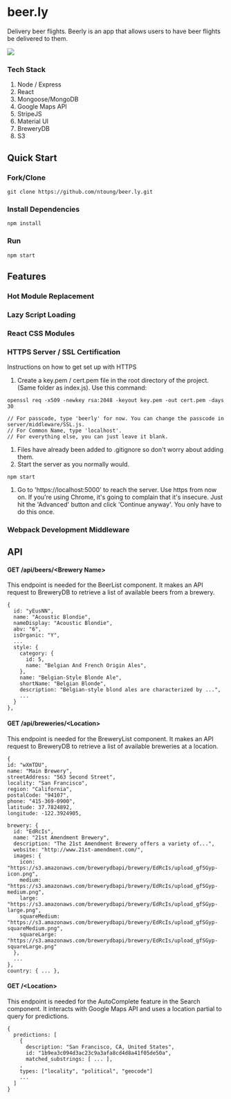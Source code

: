 # beer.ly
Delivery beer flights. Beerly is an app that allows users to have beer flights be delivered to them.

<img src="https://s3-us-west-1.amazonaws.com/beer.ly/output_yRTFf5.gif"></img>

### Tech Stack
1. Node / Express
1. React 
1. Mongoose/MongoDB
1. Google Maps API
1. StripeJS
1. Material UI
1. BreweryDB
1. S3

## Quick Start


### Fork/Clone
```
git clone https://github.com/ntoung/beer.ly.git
```

### Install Dependencies
```
npm install
```

### Run
```
npm start
```


## Features
### Hot Module Replacement
### Lazy Script Loading
### React CSS Modules
### HTTPS Server / SSL Certification

Instructions on how to get set up with HTTPS

1. Create a key.pem / cert.pem file in the root directory of the project. (Same folder as index.js). Use this command:
  ```
  openssl req -x509 -newkey rsa:2048 -keyout key.pem -out cert.pem -days 30

  // For passcode, type 'beerly' for now. You can change the passcode in server/middleware/SSL.js.
  // For Common Name, type 'localhost'.
  // For everything else, you can just leave it blank.
  ```
1. Files have already been added to .gitignore so don't worry about adding them.
1. Start the server as you normally would.
```
npm start
```
1. Go to 'https://localhost:5000' to reach the server. Use https from now on. If you're using Chrome, it's going to complain that it's insecure. Just hit the 'Advanced' button and click 'Continue anyway'. You only have to do this once.

### Webpack Development Middleware

## API

#### GET /api/beers/\<Brewery Name>
This endpoint is needed for the BeerList component. It makes an API request to BreweryDB to retrieve a list of available beers from a brewery.
```
{
  id: "yEusNN",
  name: "Acoustic Blondie",
  nameDisplay: "Acoustic Blondie",
  abv: "6",
  isOrganic: "Y",
  ...
  style: {
    category: {
      id: 5,
      name: "Belgian And French Origin Ales",
    },
    name: "Belgian-Style Blonde Ale",
    shortName: "Belgian Blonde",
    description: "Belgian-style blond ales are characterized by ...",
    ...
  }
},

```
#### GET /api/breweries/\<Location>
This endpoint is needed for the BreweryList component. It makes an API request to BreweryDB to retrieve a list of available breweries at a location.
```
{
id: "wXmTDU",
name: "Main Brewery",
streetAddress: "563 Second Street",
locality: "San Francisco",
region: "California",
postalCode: "94107",
phone: "415-369-0900",
latitude: 37.7824892,
longitude: -122.3924905,

brewery: {
  id: "EdRcIs",
  name: "21st Amendment Brewery",
  description: "The 21st Amendment Brewery offers a variety of...",
  website: "http://www.21st-amendment.com/",
  images: {
    icon: "https://s3.amazonaws.com/brewerydbapi/brewery/EdRcIs/upload_gfSGyp-icon.png",
    medium: "https://s3.amazonaws.com/brewerydbapi/brewery/EdRcIs/upload_gfSGyp-medium.png",
    large: "https://s3.amazonaws.com/brewerydbapi/brewery/EdRcIs/upload_gfSGyp-large.png",
    squareMedium: "https://s3.amazonaws.com/brewerydbapi/brewery/EdRcIs/upload_gfSGyp-squareMedium.png",
    squareLarge: "https://s3.amazonaws.com/brewerydbapi/brewery/EdRcIs/upload_gfSGyp-squareLarge.png"
  },
  ...
},
country: { ... },
```

#### GET /\<Location>
This endpoint is needed for the AutoComplete feature in the Search component. It interacts with Google Maps API and uses a location partial to query for predictions.
```
{
  predictions: [
    {
      description: "San Francisco, CA, United States",
      id: "1b9ea3c094d3ac23c9a3afa8cd4d8a41f05de50a",
      matched_substrings: [ ... ],
    ,
    types: ["locality", "political", "geocode"]
    ...
  ]
}
```


